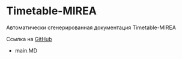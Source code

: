 # Timetable-MIREA

Автоматически сгенерированная документация Timetable-MIREA

Ссылка на [GitHub](https://github.com/StormCrownSC/Test)

* main.MD